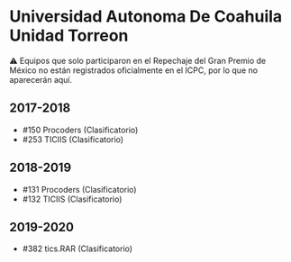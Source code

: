 # Universidad Autonoma De Coahuila Unidad Torreon

:warning: Equipos que solo participaron en el Repechaje del Gran Premio de México no están registrados oficialmente en el ICPC, por lo que no aparecerán aquí.

## 2017-2018

- #150 Procoders (Clasificatorio)
- #253 TICIIS (Clasificatorio)

## 2018-2019

- #131 Procoders (Clasificatorio)
- #132 TICIIS (Clasificatorio)

## 2019-2020

- #382 tics.RAR (Clasificatorio)


